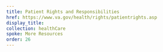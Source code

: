 ```yaml
---
title: Patient Rights and Responsibilities
href: https://www.va.gov/health/rights/patientrights.asp
display_title:
collection: healthCare
spoke: More Resources
order: 26
---
```

